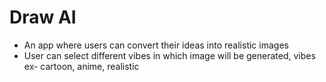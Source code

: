 # Draw AI
- An app where users can convert their ideas into realistic images
- User can select different vibes in which image will be generated, vibes ex- cartoon, anime, realistic 
